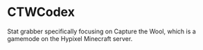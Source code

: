 # CTWCodex
 Stat grabber specifically focusing on Capture the Wool, which is a gamemode on the Hypixel Minecraft server. 
